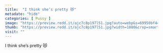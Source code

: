 ```yaml
---
title:  "I think she’s pretty 😻"
metadate: "hide"
categories: [ Pussy ]
image: "https://preview.redd.it/ajc7c8p197l51.jpg?auto=webp&s=69950bf445fda2bbd680537ca03f4c225277d57b"
thumb: "https://preview.redd.it/ajc7c8p197l51.jpg?width=1080&crop=smart&auto=webp&s=cd57b35c418449d45a52edf8e993e969788c27c8"
visit: ""
---
```

I think she’s pretty 😻
